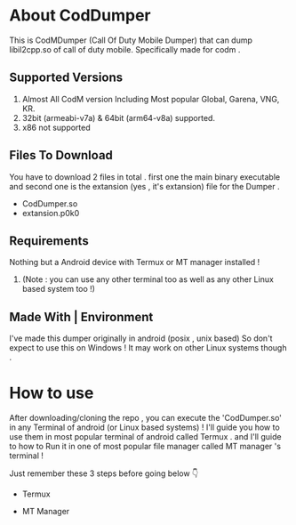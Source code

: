 
# About CodDumper
This is CodMDumper (Call Of Duty Mobile Dumper) that can dump libil2cpp.so of call of duty mobile.
Specifically made for codm .

## Supported Versions
1) Almost All CodM version Including Most popular Global, Garena, VNG, KR. 
2) 32bit (armeabi-v7a) & 64bit (arm64-v8a) supported.
3) x86 not supported

## Files To Download
You have to download 2 files in total . first one the main binary executable and
second one is the extansion (yes , it's extansion) file for the Dumper .
 * CodDumper.so
 * extansion.p0k0

## Requirements
Nothing but a Android device with Termux or MT manager installed !
1. (Note : you can use any other terminal too as well as any other Linux based system too !)

## Made With | Environment
I've made this dumper originally in android (posix , unix based)
So don't expect to use this on Windows ! 
It may work on other Linux systems though .

# How to use
After downloading/cloning the repo , you can execute the 'CodDumper.so' in any
Terminal of android (or Linux based systems) ! I'll guide you how to use them in most popular terminal
of android called Termux . and I'll guide to how to Run it in one of most popular file manager called MT manager 's terminal !

Just remember these 3 steps before going below 👇
* Termux

* MT Manager

